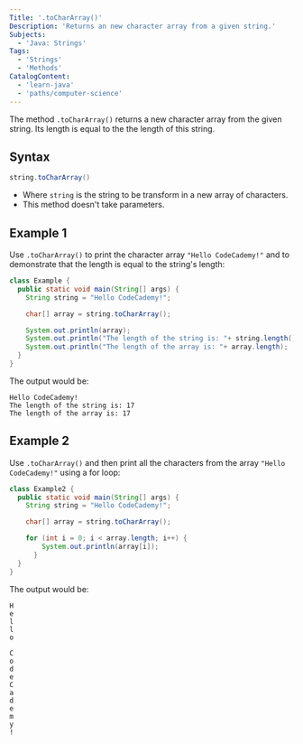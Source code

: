 ```yaml
---
Title: '.toCharArray()'
Description: 'Returns an new character array from a given string.'
Subjects:
  - 'Java: Strings'
Tags:
  - 'Strings'
  - 'Methods'
CatalogContent:
  - 'learn-java'
  - 'paths/computer-science'
---
```


The method `.toCharArray()` returns a new character array from the given string. Its length is equal to the the length of this string.

## Syntax

```java
string.toCharArray()
```
- Where `string` is the string to be transform in a new array of characters.
- This method doesn't take parameters.

## Example 1

Use `.toCharArray()` to print the character array `"Hello CodeCademy!"` and to demonstrate that the length is equal to the string's length:

```java
class Example {
  public static void main(String[] args) {
    String string = "Hello CodeCademy!";

    char[] array = string.toCharArray();

    System.out.println(array);
    System.out.println("The length of the string is: "+ string.length());
    System.out.println("The length of the array is: "+ array.length);
  }
}
```

The output would be:

```
Hello CodeCademy!
The length of the string is: 17
The length of the array is: 17

```

## Example 2

Use `.toCharArray()` and then print all the characters from the array `"Hello CodeCademy!"` using a for loop:

```java
class Example2 {
  public static void main(String[] args) {
    String string = "Hello CodeCademy!";

    char[] array = string.toCharArray();

    for (int i = 0; i < array.length; i++) {
        System.out.println(array[i]);
      }
  }
}
```

The output would be:

```
H
e
l
l
o

C
o
d
e
C
a
d
e
m
y
!
```

